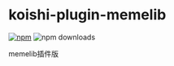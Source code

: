 # koishi-plugin-memelib

[![npm](https://img.shields.io/npm/v/@quanhuzeyu/koishi-plugin-memelib?style=flat-square)](https://www.npmjs.com/package/@quanhuzeyu/koishi-plugin-memelib)
![npm downloads](https://img.shields.io/npm/dm/@quanhuzeyu/koishi-plugin-memelib)

memelib插件版
